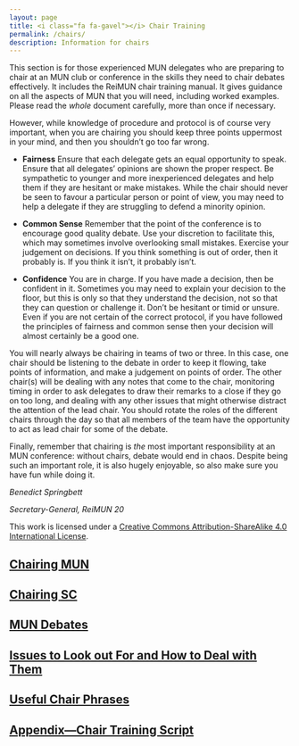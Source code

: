 ```yaml
---
layout: page
title: <i class="fa fa-gavel"></i> Chair Training
permalink: /chairs/
description: Information for chairs
---
```


This section is for those experienced MUN delegates who are preparing to chair at an MUN club or conference in the skills they need to chair debates effectively. It includes the ReiMUN chair training manual. It gives guidance on all the aspects of MUN  that you will need, including worked examples. Please read the *whole* document carefully, more than once if necessary.

However, while knowledge of procedure and protocol is of course very important, when you are chairing you should keep three points uppermost in your mind, and then you shouldn’t go too far wrong.

* **Fairness** Ensure that each delegate gets an equal opportunity to speak. Ensure that all delegates’ opinions are shown the proper respect. Be sympathetic to younger and more inexperienced delegates and help them if they are hesitant or make mistakes. While the chair should never be seen to favour a particular person or point of view, you may need to help a delegate if they are struggling to defend a minority opinion.

* **Common Sense** Remember that the point of the conference is to encourage good quality debate. Use your discretion to facilitate this, which may sometimes involve overlooking small mistakes. Exercise your judgement on decisions. If you think something is out of order, then it probably is. If you think it isn’t, it probably isn’t.

* **Confidence** You are in charge. If you have made a decision, then be confident in it. Sometimes you may need to explain your decision to the floor, but this is only so that they understand the decision, not so that they can question or challenge it. Don’t be hesitant or timid or unsure. Even if you are not certain of the correct protocol, if you have followed the principles of fairness and common sense then your decision will almost certainly be a good one.

You will nearly always be chairing in teams of two or three. In this case, one chair should be listening to the debate in order to keep it flowing, take points of information, and make a judgement on points of order. The other chair(s) will be dealing with any notes that come to the chair, monitoring timing in order to ask delegates to draw their remarks to a close if they go on too long, and dealing with any other issues that might otherwise distract the attention of the lead chair. You should rotate the roles of the different chairs through the day so that all members of the team have the opportunity to act as lead chair for some of the debate.

Finally, remember that chairing is *the* most important responsibility at an MUN conference: without chairs, debate would end in chaos. Despite being such an important role, it is also hugely enjoyable, so also make sure you have fun while doing it.

*Benedict Springbett*

*Secretary-General, ReiMUN 20*

This work is licensed under a [Creative Commons Attribution-ShareAlike 4.0 International License](https://creativecommons.org/licenses/by-sa/4.0/).

## [Chairing MUN](/chairing-mun)

## [Chairing SC](/chairing-security-council)

## [MUN Debates](/mun-debates)

## [Issues to Look out For and How to Deal with Them](/issues)

## [Useful Chair Phrases](/useful-chair-phrases)

## [Appendix—Chair Training Script](/chair-training-script)
